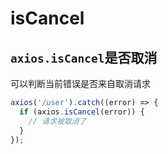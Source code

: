 # isCancel

## `axios.isCancel`是否取消

可以判断当前错误是否来自取消请求

```ts
axios('/user').catch((error) => {
  if (axios.isCancel(error)) {
    // 请求被取消了
  }
});
```
